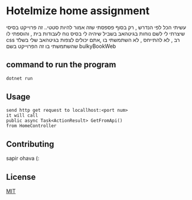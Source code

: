 # Hotelmize home assignment

עשיתי הכל לפי הנדרש , רק בסוף פספסתי שזה אמור להיות סטטי..
זה פרוייקט בסיסי שיצרתי לי לשם נוחות בגיטהאב בשביל שיהיה לי בסיס נוח לעבודות בית ,
והוספתי לו css רב , לא להתייחס , לא השתמשתי בו ,אתם יכולים לצפות בגיטהאב שלי בשלד שהשתמשתי בו 
זה הפרוייקט בשם bulkyBookWeb

## command to run the program

```bash
dotnet run
```

## Usage

```
send http get request to locallhost:<port num>
it will call 
public async Task<ActionResult> GetFromApi()
from HomeController
```

## Contributing

sapir ohava (:
## License

[MIT](https://choosealicense.com/licenses/mit/)
